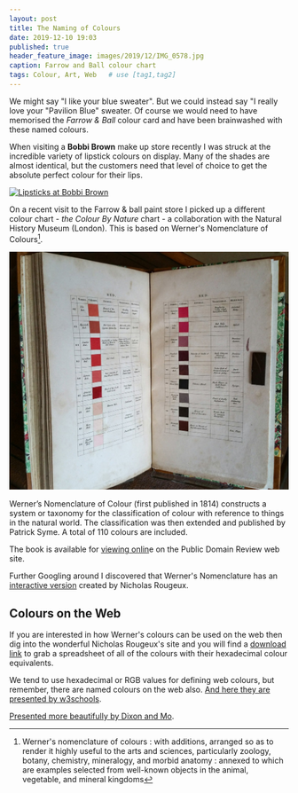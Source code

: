 ```yaml
---
layout: post
title: The Naming of Colours
date: 2019-12-10 19:03
published: true
header_feature_image: images/2019/12/IMG_0578.jpg
caption: Farrow and Ball colour chart
tags: Colour, Art, Web   # use [tag1,tag2]
---
```


We might say "I like your blue sweater". But we could instead say "I really love your "Pavilion Blue" sweater. Of course we would need to have memorised the _Farrow & Ball_ colour card and have been brainwashed with these named colours.

When visiting a **Bobbi Brown** make up store recently I was struck at the incredible variety of lipstick colours on display. Many of the shades are almost identical, but the customers need that level of choice to get the absolute perfect colour for their lips.

[![Lipsticks at Bobbi Brown](/images/2019/12/IMG_0576.jpg)](/images/2019/12/IMG_0576.jpg)

On a recent visit to the Farrow & ball paint store I picked up a different colour chart -  _the Colour By Nature_ chart  - a collaboration with the Natural History Museum (London). This is based on Werner's Nomenclature of Colours[^1].

[![Patrick Syme, Werner's nomenclature of colours; Edinburgh: William Blackwood, 1821.](/images/2019/12/WernersNomenclature_02-768x655@2x.jpg)](/images/2019/12/WernersNomenclature_02-768x655@2x.jpg)

Werner’s Nomenclature of Colour (first published in 1814) constructs a system or taxonomy for the classification of colour with reference to things in the natural world. The classification was then extended and published by Patrick Syme. A total of 110 colours are included.

The book is available for [viewing onlin][4378e7bc]e on the Public Domain Review web site.

  [4378e7bc]: https://publicdomainreview.org/collection/werner-s-nomenclature-of-colours-1814 "Public Domain Review"

Further Googling around I discovered that Werner's Nomenclature has an [interactive version][4d7a9454] created by Nicholas Rougeux.

  [4d7a9454]: https://www.c82.net/werner "Werner's Nomenclature"

## Colours on the Web

If you are interested in how Werner's colours can be used on the web then dig into the wonderful Nicholas Rougeux's site and you will find a [download link][2e5f989f] to grab a spreadsheet of all of the colours with their hexadecimal colour equivalents.

  [2e5f989f]: https://docs.google.com/spreadsheets/d/10w7UebIDqN6ChEpBwLDQmAgVZZhLtKvnrLeNnBjJmsc/edit?usp=sharing "A spreadsheet of all colours"

We tend to use hexadecimal or RGB values for defining web colours, but remember, there are named colours on the web also. [And here they are presented by w3schools][e6f842b4].

  [e6f842b4]: https://www.w3schools.com/colors/colors_names.asp "Look at all these colour names"

[Presented more beautifully by Dixon and Mo][fe30ab28].

  [fe30ab28]: https://htmlcolorcodes.com/color-names/ "140 colours"


[^1]: Werner's nomenclature of colours : with additions, arranged so as to render it highly useful to the arts and sciences, particularly zoology, botany, chemistry, mineralogy, and morbid anatomy : annexed to which are examples selected from well-known objects in the animal, vegetable, and mineral kingdoms
